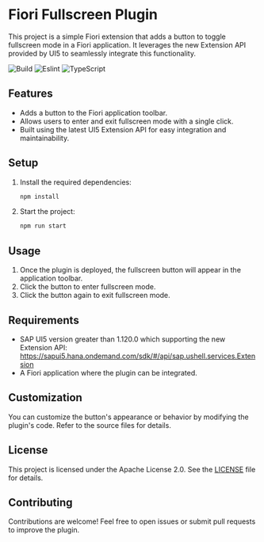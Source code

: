 # Fiori Fullscreen Plugin

This project is a simple Fiori extension that adds a button to toggle fullscreen mode in a Fiori application. It leverages the new Extension API provided by UI5 to seamlessly integrate this functionality.

![Build](https://github.com/mariokernich/fiori-fullscreen-plugin/actions/workflows/nodejs.yml/badge.svg)
![Eslint](https://github.com/mariokernich/fiori-fullscreen-plugin/actions/workflows/eslint.yml/badge.svg)
![TypeScript](https://github.com/mariokernich/fiori-fullscreen-plugin/actions/workflows/tsc.yml/badge.svg)

## Features

- Adds a button to the Fiori application toolbar.
- Allows users to enter and exit fullscreen mode with a single click.
- Built using the latest UI5 Extension API for easy integration and maintainability.

## Setup

1. Install the required dependencies:
   ```bash
   npm install
   ```
2. Start the project:
   ```bash
   npm run start
   ```

## Usage

1. Once the plugin is deployed, the fullscreen button will appear in the application toolbar.
2. Click the button to enter fullscreen mode.
3. Click the button again to exit fullscreen mode.

## Requirements

- SAP UI5 version greater than 1.120.0 which supporting the new Extension API: https://sapui5.hana.ondemand.com/sdk/#/api/sap.ushell.services.Extension
- A Fiori application where the plugin can be integrated.

## Customization

You can customize the button's appearance or behavior by modifying the plugin's code. Refer to the source files for details.

## License

This project is licensed under the Apache License 2.0. See the [LICENSE](LICENSE) file for details.

## Contributing

Contributions are welcome! Feel free to open issues or submit pull requests to improve the plugin.
